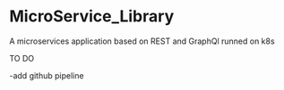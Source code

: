 # MicroService_Library
A microservices application based on REST and GraphQl runned on k8s

TO DO

-add github pipeline 
